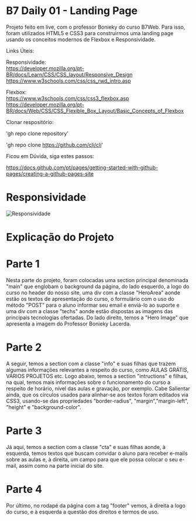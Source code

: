 # B7 Daily 01 - Landing Page

<p>
Projeto feito em live, com o professor Bonieky do curso B7Web. Para isso,
foram utilizados HTML5 e CSS3 para construirmos uma landing page usando os conceitos modernos de Flexbox e Responsividade.

Links Úteis:

Responsividade:
<br/>
https://developer.mozilla.org/pt-BR/docs/Learn/CSS/CSS_layout/Responsive_Design
<br/>
https://www.w3schools.com/css/css_rwd_intro.asp

Flexbox:
<br/>
https://www.w3schools.com/css/css3_flexbox.asp
<br/>
https://developer.mozilla.org/pt-BR/docs/Web/CSS/CSS_Flexible_Box_Layout/Basic_Concepts_of_Flexbox

Clonar respositório:

'gh repo clone repository'

'gh repo clone https://github.com/cli/cli'

Ficou em Dúvida, siga estes passos:

https://docs.github.com/pt/pages/getting-started-with-github-pages/creating-a-github-pages-site
</p>

# Responsividade

<img src="responsividade.gif" alt="Responsividade">

# Explicação do Projeto

# Parte 1

<p>
Nesta parte do projeto, foram colocadas uma section principal denominada "main" que englobam o background da página, do lado esquerdo, a logo do curso no header do nosso site, uma div com a classe "HeroArea" aonde estão os textos de apresentação do curso, o formulário com o uso do método "POST" para o aluno informar seu email e enviá-lo ao suporte e uma div com a classe "techs" aonde estão dispostas as imagens das principais tecnologias ofertadas. Do lado direito, temos a "Hero Image" que apresenta a imagem do Professor Bonieky Lacerda.
</p>

# Parte 2

<p>
A seguir, temos a section com a classe "info" e suas filhas que trazem algumas informações relevantes a respeito do curso, como AULAS GRÁTIS, VÁRIOS PROJETOS etc. Logo abaixo, temos a section "intructions" e filhas, na qual, temos mais informações sobre o funcionamento do curso a respeito de horário, nível das aulas e gravação, por exemplo. Cabe Salientar ainda, que os círculos usados para alinhar-se aos textos foram editados via CSS3, usando-se das propriedades "border-radius", "margin","margin-left", "height" e "background-color".
</p>

# Parte 3

<p>
Já aqui, temos a section com a classe "cta" e suas filhas aonde, à esquerda, temos textos que buscam convidar o aluno para receber e-mails sobre as aulas e, à direita, um campo para que ele possa colocar o seu e-mail, assim como na parte inicial do site.
</p>

# Parte 4

<p>
Por último, no rodapé da página com a tag "footer" vemos, à direita a logo do curso, e à esquerda a questão dos direitos e termos de uso.
</p>